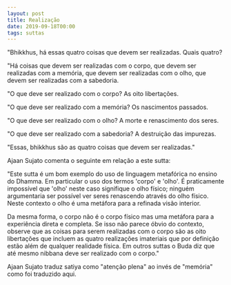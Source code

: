 ```yaml
---
layout: post
title: Realização
date: 2019-09-18T00:00
tags: suttas
---
```

"Bhikkhus, há essas quatro coisas que devem ser realizadas. Quais quatro?

"Há coisas que devem ser realizadas com o corpo, que devem ser realizadas com a memória, que devem ser realizadas com o olho, que devem ser realizadas com a sabedoria.

"O que deve ser realizado com o corpo? As oito libertações.

"O que deve ser realizado com a memória? Os nascimentos passados.

"O que deve ser realizado com o olho? A morte e renascimento dos seres.

"O que deve ser realizado com a sabedoria? A destruição das impurezas.

"Essas, bhikkhus são as quatro coisas que devem ser realizadas."

Ajaan Sujato comenta o seguinte em relação a este sutta:

"Este sutta é um bom exemplo do uso de linguagem metafórica no ensino do Dhamma. Em particular o uso dos termos 'corpo' e 'olho'. É praticamente impossível que 'olho' neste caso signifique o olho físico; ninguém argumentaria ser possível ver seres renascendo através do olho físico. Neste contexto o olho é uma metáfora para a refinada visão interior.

Da mesma forma, o corpo não é o corpo físico mas uma metáfora para a experiência direta e completa. Se isso não parece óbvio do contexto, observe que as coisas para serem realizadas com o corpo são as oito libertações que incluem as quatro realizações imateriais que por definição estão além de qualquer realidade física. Em outros suttas o Buda diz que até mesmo nibbana deve ser realizado com o corpo."

Ajaan Sujato traduz satiya como "atenção plena" ao invés de "memória" como foi traduzido aqui.

